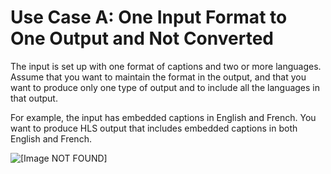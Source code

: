 # Use Case A: One Input Format to One Output and Not Converted<a name="use-case-one-input-format-to-one-output-format-not-converted"></a>

The input is set up with one format of captions and two or more languages\. Assume that you want to maintain the format in the output, and that you want to produce only one type of output and to include all the languages in that output\.

For example, the input has embedded captions in English and French\. You want to produce HLS output that includes embedded captions in both English and French\.

![\[Image NOT FOUND\]](http://docs.aws.amazon.com/medialive/latest/ug/images/captions_INembed_OUTembed_hls.png)